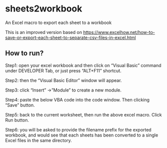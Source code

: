 # sheets2workbook
An Excel macro to export each sheet to a workbook

This is an improved version based on https://www.excelhow.net/how-to-save-or-export-each-sheet-to-separate-csv-files-in-excel.html

## How to run?
Step1: open your excel workbook and then click on “Visual Basic” command under DEVELOPER Tab, or just press “ALT+F11” shortcut.

Step2: then the “Visual Basic Editor” window will appear.

Step3: click “Insert” ->”Module” to create a new module.

Step4: paste the below VBA code  into the code window. Then clicking “Save” button.

Step5: back to the current worksheet, then run the above excel macro. Click Run button.

Step6: you will be asked to provide the filename prefix for the exported workbook, and would see that each sheets has been converted to a single Excel files in the same directory. 
